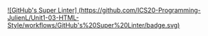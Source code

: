 [![GitHub's Super Linter]
(https://github.com/ICS20-Programming-JulienL/Unit1-03-HTML-Style/workflows/GitHub's%20Super%20Linter/badge.svg)](https://github.com/ICS20-Programming-JulienL/Unit1-03-HTML-Style/actions)
